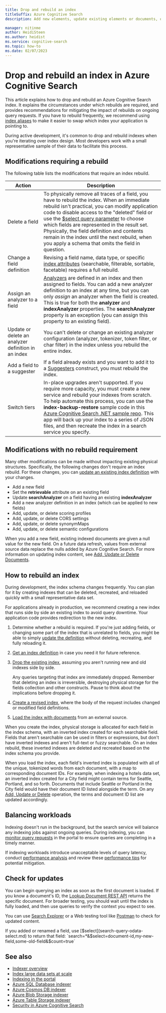 ```yaml
---
title: Drop and rebuild an index
titleSuffix: Azure Cognitive Search
description: Add new elements, update existing elements or documents, or delete obsolete documents in a full rebuild or partial indexing to refresh an Azure Cognitive Search index.

manager: nitinme
author: HeidiSteen
ms.author: heidist
ms.service: cognitive-search
ms.topic: how-to
ms.date: 02/07/2023
---
```


# Drop and rebuild an index in Azure Cognitive Search

This article explains how to drop and rebuild an Azure Cognitive Search index. It explains the circumstances under which rebuilds are required, and provides recommendations for mitigating the impact of rebuilds on ongoing query requests. If you  have to rebuild frequently, we recommend using [index aliases](search-how-to-alias.md) to make it easier to swap which index your application is pointing to.

During active development, it's common to drop and rebuild indexes when you're iterating over index design. Most developers work with a small representative sample of their data to facilitate this process.

## Modifications requiring a rebuild

The following table lists the modifications that require an index rebuild.

| Action | Description |
|-----------|-------------|
| Delete a field | To physically remove all traces of a field, you have to rebuild the index. When an immediate rebuild isn't practical, you can modify application code to disable access to the "deleted" field or use the [$select query parameter](search-query-odata-select.md) to choose which fields are represented in the result set. Physically, the field definition and contents remain in the index until the next rebuild, when you apply a schema that omits the field in question. |
| Change a field definition | Revising a field name, data type, or specific [index attributes](/rest/api/searchservice/create-index) (searchable, filterable, sortable, facetable) requires a full rebuild. |
| Assign an analyzer to a field | [Analyzers](search-analyzers.md) are defined in an index and then assigned to fields. You can add a new analyzer definition to an index at any time, but you can only *assign* an analyzer when the field is created. This is true for both the **analyzer** and **indexAnalyzer** properties. The **searchAnalyzer** property is an exception (you can assign this property to an existing field). |
| Update or delete an analyzer definition in an index | You can't delete or change an existing analyzer configuration (analyzer, tokenizer, token filter, or char filter) in the index unless you rebuild the entire index. |
| Add a field to a suggester | If a field already exists and you want to add it to a [Suggesters](index-add-suggesters.md) construct, you must rebuild the index. |
| Switch tiers | In-place upgrades aren't supported. If you require more capacity, you must create a new service and rebuild your indexes from scratch. To help automate this process, you can use the **index-backup-restore** sample code in this [Azure Cognitive Search .NET sample repo](https://github.com/Azure-Samples/azure-search-dotnet-samples). This app will back up your index to a series of JSON files, and then recreate the index in a search service you specify.|

## Modifications with no rebuild requirement

Many other modifications can be made without impacting existing physical structures. Specifically, the following changes don't require an index rebuild. For these changes, you can [update an existing index definition](/rest/api/searchservice/update-index) with your changes.

+ Add a new field
+ Set the **retrievable** attribute on an existing field
+ Update **searchAnalyzer** on a field having an existing **indexAnalyzer**
+ Add a new analyzer definition in an index (which can be applied to new fields)
+ Add, update, or delete scoring profiles
+ Add, update, or delete CORS settings
+ Add, update, or delete synonymMaps
+ Add, update, or delete semantic configurations

When you add a new field, existing indexed documents are given a null value for the new field. On a future data refresh, values from external source data replace the nulls added by Azure Cognitive Search. For more information on updating index content, see [Add, Update or Delete Documents](/rest/api/searchservice/addupdate-or-delete-documents).

## How to rebuild an index

During development, the index schema changes frequently. You can plan for it by creating indexes that can be deleted, recreated, and reloaded quickly with a small representative data set.

For applications already in production, we recommend creating a new index that runs side by side an existing index to avoid query downtime. Your application code provides redirection to the new index.

1. Determine whether a rebuild is required. If you're just adding fields, or changing some part of the index that is unrelated to fields, you might be able to simply [update the definition](/rest/api/searchservice/update-index) without deleting, recreating, and fully reloading it.

1. [Get an index definition](/rest/api/searchservice/get-index) in case you need it for future reference.

1. [Drop the existing index](/rest/api/searchservice/delete-index), assuming you aren't running new and old indexes side by side. 

   Any queries targeting that index are immediately dropped. Remember that deleting an index is irreversible, destroying physical storage for the fields collection and other constructs. Pause to think about the implications before dropping it. 

1. [Create a revised index](/rest/api/searchservice/create-index), where the body of the request includes changed or modified field definitions.

1. [Load the index with documents](/rest/api/searchservice/addupdate-or-delete-documents) from an external source.

When you create the index, physical storage is allocated for each field in the index schema, with an inverted index created for each searchable field. Fields that aren't searchable can be used in filters or expressions, but don't have inverted indexes and aren't full-text or fuzzy searchable. On an index rebuild, these inverted indexes are deleted and recreated based on the index schema you provide.

When you load the index, each field's inverted index is populated with all of the unique, tokenized words from each document, with a map to corresponding document IDs. For example, when indexing a hotels data set, an inverted index created for a City field might contain terms for Seattle, Portland, and so forth. Documents that include Seattle or Portland in the City field would have their document ID listed alongside the term. On any [Add, Update or Delete](/rest/api/searchservice/addupdate-or-delete-documents) operation, the terms and document ID list are updated accordingly.

## Balancing workloads

Indexing doesn't run in the background, but the search service will balance any indexing jobs against ongoing queries. During indexing, you can [monitor query requests](search-monitor-queries.md) in the portal to ensure queries are completing in a timely manner.

If indexing workloads introduce unacceptable levels of query latency, conduct [performance analysis](search-performance-analysis.md) and review these [performance tips](search-performance-tips.md) for potential mitigation.

## Check for updates

You can begin querying an index as soon as the first document is loaded. If you know a document's ID, the [Lookup Document REST API](/rest/api/searchservice/lookup-document) returns the specific document. For broader testing, you should wait until the index is fully loaded, and then use queries to verify the context you expect to see.

You can use [Search Explorer](search-explorer.md) or a Web testing tool like [Postman](search-get-started-rest.md) to check for updated content.

If you added or renamed a field, use [$select](search-query-odata-select.md) to return that field: `search=*&$select=document-id,my-new-field,some-old-field&$count=true`

## See also

+ [Indexer overview](search-indexer-overview.md)
+ [Index large data sets at scale](search-howto-large-index.md)
+ [Indexing in the portal](search-import-data-portal.md)
+ [Azure SQL Database indexer](search-howto-connecting-azure-sql-database-to-azure-search-using-indexers.md)
+ [Azure Cosmos DB indexer](search-howto-index-cosmosdb.md)
+ [Azure Blob Storage indexer](search-howto-indexing-azure-blob-storage.md)
+ [Azure Table Storage indexer](search-howto-indexing-azure-tables.md)
+ [Security in Azure Cognitive Search](search-security-overview.md)